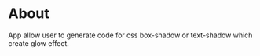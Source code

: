 # About

App allow user to generate code for css box-shadow or text-shadow which create glow effect.
